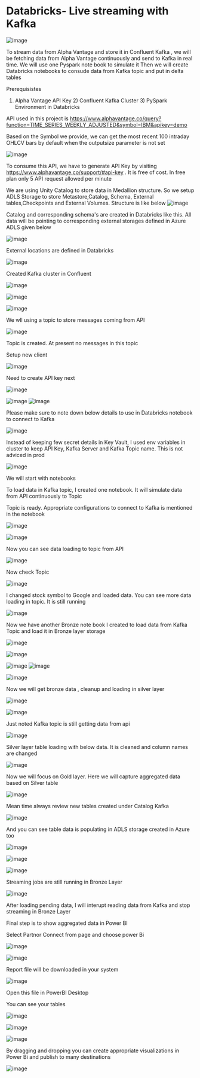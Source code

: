 # Databricks- Live streaming with Kafka


![image](https://github.com/user-attachments/assets/cd8cde7f-50e2-4b26-8216-ad19a405e63e)


To stream data from Alpha Vantage and store it in Confluent Kafka , we will be fetching data from Alpha Vantage continuously and send to Kafka in real time. We  will use one Pyspark note book to simulate it
Then we will create Databricks notebooks to consude data from Kafka topic and put in delta tables

Prerequisistes
1) Alpha Vantage API Key   2) Confluent Kafka Cluster     3) PySpark Environment in Databricks

API used in this project is https://www.alphavantage.co/query?function=TIME_SERIES_WEEKLY_ADJUSTED&symbol=IBM&apikey=demo

Based on the Symbol we provide, we can get  the most recent 100 intraday OHLCV bars by default when the outputsize parameter is not set

![image](https://github.com/user-attachments/assets/3d98972b-8e22-4a68-a7c6-f312214f73ba)

 
To consume this API, we have to generate API Key by visiting https://www.alphavantage.co/support/#api-key  . It is free of cost. In free plan only 5 API request allowed per minute


We are using Unity Catalog to store data in Medallion structure. So we setup ADLS Storage to store Metastore,Catalog, Schema, External tables,Checkpoints and External Volumes. Structure is like below
![image](https://github.com/user-attachments/assets/e79bc015-56a6-4700-b621-6bddd8e3375e)

Catalog and corresponding schema's are created in Databricks like this. All data will be pointing to corresponding external storages defined in Azure ADLS given below

![image](https://github.com/user-attachments/assets/904b5401-57c8-4a4a-a246-09fcdfe118ae)

External locations are defined in Databricks

![image](https://github.com/user-attachments/assets/26b80ace-e0eb-47e4-95b2-20bf940bb8e4)



Created Kafka cluster in Confluent

![image](https://github.com/user-attachments/assets/970de6b6-e357-45cc-9e8b-e0047d95ef80)



![image](https://github.com/user-attachments/assets/e8f70dcc-0a97-4ae5-86a8-7c3627741643)


![image](https://github.com/user-attachments/assets/047eea2a-7925-45e6-9fdd-fa88984e85b0)


We wll using a  topic to store messages coming from API

![image](https://github.com/user-attachments/assets/8f43783c-af26-45ba-b169-fad2aa2f6eb3)

Topic is created. At present no messages in this topic

Setup new client

![image](https://github.com/user-attachments/assets/604b0f70-daf6-45d2-b590-12aea5c5d379)


Need to create API key next

![image](https://github.com/user-attachments/assets/5fb2768c-f8e8-4f91-be6b-21d5984021a5)

![image](https://github.com/user-attachments/assets/9aabd8e1-74e1-40ad-85fa-404d41d16a95)
![image](https://github.com/user-attachments/assets/b68a3c94-966c-4bb9-933c-ca7efb4c6f2f)


Please make sure to note down below details to use in Databricks notebook to connect to Kafka

![image](https://github.com/user-attachments/assets/e19d4025-f259-4d2a-80bc-2dc076049725)


Instead of keeping few secret details in Key Vault, I used env variables in cluster to keep API Key, Kafka Server and Kafka Topic name. This is not adviced in prod

![image](https://github.com/user-attachments/assets/3556d6c8-391d-4763-a0df-03672e91a557)

We will start with notebooks

To load data in Kafka topic, I created one notebook. It will simulate data from API continuously to Topic

Topic is ready. Appropriate configurations to connect to Kafka is mentioned in the notebook

![image](https://github.com/user-attachments/assets/d9a4cc5c-4177-4f52-8ebe-06020c8b8f29)

![image](https://github.com/user-attachments/assets/4e08c177-b200-46b6-9163-82b53e9187fd)

Now you can see data loading to topic from API

![image](https://github.com/user-attachments/assets/92f6bbde-6a82-47e8-8d75-4ecb7041a5ca)

Now check Topic 

![image](https://github.com/user-attachments/assets/5ed81929-f2d3-4ef3-b0f1-dd202646f2a0)

I changed stock symbol to Google and loaded data. You can see more data loading in topic. It is still running

![image](https://github.com/user-attachments/assets/e9d0a268-1cdb-4cd7-b787-eb0f39b13599)

Now we have another Bronze note book I created to load data from Kafka Topic and load it in Bronze layer storage

![image](https://github.com/user-attachments/assets/f1b25412-9d5b-4772-93bb-037f7263c09b)

![image](https://github.com/user-attachments/assets/6164f618-cad0-4f18-b309-7707b8eae666)

![image](https://github.com/user-attachments/assets/f1592787-b8bb-405f-aecb-e2f2fbf16a2b)
![image](https://github.com/user-attachments/assets/2803fe3f-486d-48ff-ab88-33f2889126bd)


![image](https://github.com/user-attachments/assets/40fded0c-b8fb-479a-904a-ce7e3d0cb919)

Now we will get bronze data , cleanup and loading in silver layer

![image](https://github.com/user-attachments/assets/edd2f866-790b-41f2-941b-dde8726f44c4)

![image](https://github.com/user-attachments/assets/b69ff5f7-6c86-4857-b7d3-5ce2694c63a9)

Just noted Kafka topic is still getting data from api

![image](https://github.com/user-attachments/assets/ae8a1548-8bff-470e-9577-5ae4addf4a69)

Silver layer table loading with below data. It is cleaned and column names are changed

![image](https://github.com/user-attachments/assets/70f0a2ae-8d80-43db-a191-aefe37b1c92a)

Now we will focus on Gold layer. Here we will capture aggregated data based on Silver table 

![image](https://github.com/user-attachments/assets/47f7d8df-4960-4c52-b06e-6155fd3259c9)

Mean time always review new tables created under Catalog   Kafka

![image](https://github.com/user-attachments/assets/b011ee35-8277-4e72-9d99-98f664637e1f)

And you can see table data is populating in ADLS storage created in Azure too

![image](https://github.com/user-attachments/assets/6533bbd1-a6f7-48d3-a60c-8cdeae1ef7be)

![image](https://github.com/user-attachments/assets/2d6fa125-4a55-4682-82a6-a569798a1a62)

![image](https://github.com/user-attachments/assets/bb3f2049-253b-4eb7-816d-ebcb00a17445)


Streaming jobs are still running in Bronze Layer

![image](https://github.com/user-attachments/assets/758f91e8-7ae2-49d1-860c-469d51db6953)

After loading pending data, I will interupt reading data from Kafka and stop streaming in Bronze Layer

Final step is to show aggregated data in Power BI

Select Partnor Connect from page and choose power Bi

![image](https://github.com/user-attachments/assets/b0a347fa-7dc6-4c9f-936f-ceb481bc8d39)

![image](https://github.com/user-attachments/assets/44d4490f-ed92-4f3c-9877-740b611c1e5e)


Report file will be downloaded in your system

![image](https://github.com/user-attachments/assets/6b656fbc-3957-48a9-86b1-68b8a96c0af8)

Open this file in PowerBI Desktop

You can see your tables

![image](https://github.com/user-attachments/assets/ebb20b51-84d7-484a-ac3b-3ebd1044f1b4)

![image](https://github.com/user-attachments/assets/4f4d8c83-fedf-49ce-a9cb-52b4e0311bf2)

![image](https://github.com/user-attachments/assets/3a1ce916-a98a-4cb7-8dad-737167a70f56)

By dragging and dropping you can create appropriate visualizations in Power Bi and publish to many destinations

![image](https://github.com/user-attachments/assets/333d3d4b-1431-407a-b743-ddc2b8f56d27)

